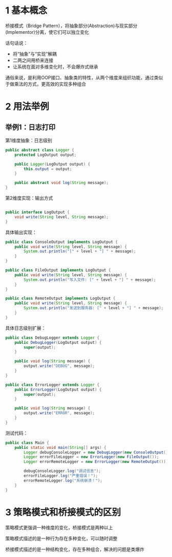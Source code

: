 # 1 基本概念  

桥接模式（Bridge Pattern），将抽象部分(Abstraction)与现实部分(Implementor)分离，使它们可以独立变化  

话句话说：  

- 将“抽象”与“实现”解耦  
- 二两之间用桥来连接  
- 让系统在面对多维变化时，不会爆炸式继承  

通俗来说，是利用OOP接口、抽象类的特性，从两个维度来组织功能，通过类似于做乘法的方式，更高效的实现多种组合  

# 2 用法举例  

## 举例1：日志打印  

第1维度抽象：日志级别

```java
public abstract class Logger {
    protected LogOutput output;

    public Logger(LogOutput output) {
        this.output = output;
    }

    public abstract void log(String message);
}

```

第2维度实现：输出方式

```java

public interface LogOutput {
    void write(String level, String message);
}
```

具体输出实现：

```java
public class ConsoleOutput implements LogOutput {
    public void write(String level, String message) {
        System.out.println("[" + level + "] " + message);
    }
}

public class FileOutput implements LogOutput {
    public void write(String level, String message) {
        System.out.println("写入文件: [" + level + "] " + message);
    }
}

public class RemoteOutput implements LogOutput {
    public void write(String level, String message) {
        System.out.println("发送到服务器: [" + level + "] " + message);
    }
}
```

具体日志级别扩展：

```java
public class DebugLogger extends Logger {
    public DebugLogger(LogOutput output) {
        super(output);
    }

    public void log(String message) {
        output.write("DEBUG", message);
    }
}

public class ErrorLogger extends Logger {
    public ErrorLogger(LogOutput output) {
        super(output);
    }

    public void log(String message) {
        output.write("ERROR", message);
    }
}
```

测试代码：

```java
public class Main {
    public static void main(String[] args) {
        Logger debugConsoleLogger = new DebugLogger(new ConsoleOutput());
        Logger errorFileLogger = new ErrorLogger(new FileOutput());
        Logger errorRemoteLogger = new ErrorLogger(new RemoteOutput());

        debugConsoleLogger.log("调试信息");
        errorFileLogger.log("严重错误！");
        errorRemoteLogger.log("系统崩溃！");
    }
}

```

# 3 策略模式和桥接模式的区别

策略模式更强调一种维度的变化，桥接模式是两种以上  

策略模式描述的是一种行为存在多种变化，可以随时调整  

桥接模式描述的是一种结构变化，存在多种组合，解决的问题是类爆炸  
